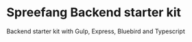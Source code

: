 Spreefang Backend starter kit
=============================

Backend starter kit with Gulp, Express, Bluebird and Typescript
